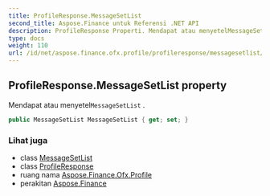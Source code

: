 ```yaml
---
title: ProfileResponse.MessageSetList
second_title: Aspose.Finance untuk Referensi .NET API
description: ProfileResponse Properti. Mendapat atau menyetelMessageSetList .
type: docs
weight: 110
url: /id/net/aspose.finance.ofx.profile/profileresponse/messagesetlist/
---
```

## ProfileResponse.MessageSetList property

Mendapat atau menyetel`MessageSetList` .

```csharp
public MessageSetList MessageSetList { get; set; }
```

### Lihat juga

* class [MessageSetList](../../messagesetlist/)
* class [ProfileResponse](../)
* ruang nama [Aspose.Finance.Ofx.Profile](../../profileresponse/)
* perakitan [Aspose.Finance](../../../)


